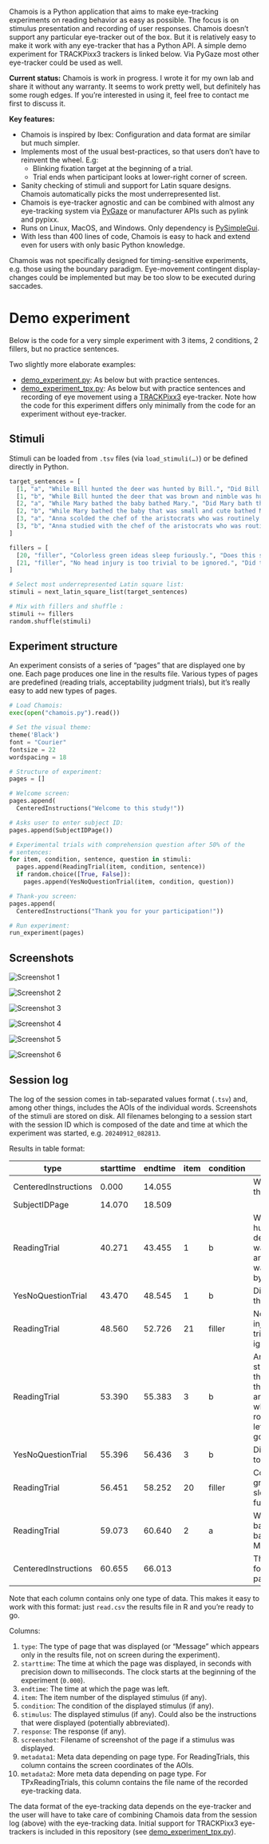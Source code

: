 
Chamois is a Python application that aims to make eye-tracking experiments on reading behavior as easy as possible.  The focus is on stimulus presentation and recording of user responses.  Chamois doesn’t support any particular eye-tracker out of the box.  But it is relatively easy to make it work with any eye-tracker that has a Python API.  A simple demo experiment for TRACKPixx3 trackers is linked below.  Via PyGaze most other eye-tracker could be used as well.

**Current status:** Chamois is work in progress.  I wrote it for my own lab and share it without any warranty.  It seems to work pretty well, but definitely has some rough edges.  If you’re interested in using it, feel free to contact me first to discuss it.

**Key features:**
- Chamois is inspired by Ibex: Configuration and data format are similar but much simpler.
- Implements most of the usual best-practices, so that users don’t have to reinvent the wheel.  E.g:
  - Blinking fixation target at the beginning of a trial.
  - Trial ends when participant looks at lower-right corner of screen.
- Sanity checking of stimuli and support for Latin square designs.  Chamois automatically picks the most underrepresented list.
- Chamois is eye-tracker agnostic and can be combined with almost any eye-tracking system via [PyGaze](https://www.pygaze.org/) or manufacturer APIs such as pylink and pypixx.
- Runs on Linux, MacOS, and Windows.  Only dependency is [PySimpleGui](https://www.pysimplegui.org).
- With less than 400 lines of code, Chamois is easy to hack and extend even for users with only basic Python knowledge.

Chamois was not specifically designed for timing-sensitive experiments, e.g. those using the boundary paradigm.  Eye-movement contingent display-changes could be implemented but may be too slow to be executed during saccades.

# Demo experiment

Below is the code for a very simple experiment with 3 items, 2 conditions, 2 fillers, but no practice sentences.

Two slightly more elaborate examples:
- [demo_experiment.py](https://github.com/tmalsburg/chamois/blob/main/demo_experiment.py): As below but with practice sentences.
- [demo_experiment_tpx.py](https://github.com/tmalsburg/chamois/blob/main/demo_experiment_tpx.py): As below but with practice sentences and recording of eye movement using a [TRACKPixx3](https://vpixx.com/products/trackpixx/) eye-tracker.  Note how the code for this experiment differs only minimally from the code for an experiment without eye-tracker.

## Stimuli

Stimuli can be loaded from `.tsv` files (via `load_stimuli(…)`) or be defined directly in Python.

``` python
target_sentences = [
  [1, "a", "While Bill hunted the deer was hunted by Bill.", "Did Bill hunt the deer?"],
  [1, "b", "While Bill hunted the deer that was brown and nimble was hunted by Bill.", "Did Bill hunt the deer?"],
  [2, "a", "While Mary bathed the baby bathed Mary.", "Did Mary bath the baby?"],
  [2, "b", "While Mary bathed the baby that was small and cute bathed Mary.", "Did Mary bath the baby?"],
  [3, "a", "Anna scolded the chef of the aristocrats who was routinely letting food go to waste.", "Did food go to waste?"],
  [3, "b", "Anna studied with the chef of the aristocrats who was routinely letting food go to waste.", "Did food go to waste?"],
]

fillers = [
  [20, "filler", "Colorless green ideas sleep furiously.", "Does this sentence make any sense at all?"],
  [21, "filler", "No head injury is too trivial to be ignored.", "Did that sentence make your brain hurt?"],
]

# Select most underrepresented Latin square list:
stimuli = next_latin_square_list(target_sentences)

# Mix with fillers and shuffle :
stimuli += fillers
random.shuffle(stimuli)
```

## Experiment structure

An experiment consists of a series of “pages” that are displayed one by one.  Each page produces one line in the results file.  Various types of pages are predefined (reading trials, acceptability judgment trials), but it’s really easy to add new types of pages.

``` python
# Load Chamois:
exec(open("chamois.py").read())

# Set the visual theme:
theme('Black')
font = "Courier"
fontsize = 22
wordspacing = 18

# Structure of experiment:
pages = []

# Welcome screen:
pages.append(
  CenteredInstructions("Welcome to this study!"))

# Asks user to enter subject ID:
pages.append(SubjectIDPage())

# Experimental trials with comprehension question after 50% of the
# sentences:
for item, condition, sentence, question in stimuli:
  pages.append(ReadingTrial(item, condition, sentence))
  if random.choice([True, False]):
    pages.append(YesNoQuestionTrial(item, condition, question))

# Thank-you screen:
pages.append(
  CenteredInstructions("Thank you for your participation!"))

# Run experiment:
run_experiment(pages)
```

## Screenshots

![Screenshot 1](images/screenshot_1.png)

![Screenshot 2](images/screenshot_2.png)

![Screenshot 3](images/screenshot_3.png)

![Screenshot 4](images/screenshot_4.png)

![Screenshot 5](images/screenshot_5.png)

![Screenshot 6](images/screenshot_6.png)

## Session log

The log of the session comes in tab-separated values format (`.tsv`) and, among other things, includes the AOIs of the individual words.  Screenshots of the stimuli are stored on disk.  All filenames belonging to a session start with the session ID which is composed of the date and time at which the experiment was started, e.g. `20240912_082813`.

Results in table format:

| type                 | starttime | endtime | item | condition | stimulus                                                                                  | response  | screenshot                                     | metadata1                                                       | metadata2 |
|----------------------|-----------|---------|------|-----------|-------------------------------------------------------------------------------------------|-----------|------------------------------------------------|-----------------------------------------------------------------|-----------|
| CenteredInstructions | 0.000     | 14.055  |      |           | Welcome to this study!                                                                    |           |                                                |                                                                 |           |
| SubjectIDPage        | 14.070    | 18.509  |      |           |                                                                                           | subject01 |                                                |                                                                 |           |
| ReadingTrial         | 40.271    | 43.455  | 1    | b         | While Bill hunted the deer that was brown and nimble was hunted by Bill.                  |           | `20240912_082813_ReadingTrial_001_b.png`       | 77,704,221,761;239,704,355,761;373,704,545,761;563,704,651,761; |           |
| YesNoQuestionTrial   | 43.470    | 48.545  | 1    | b         | Did Bill hunt the deer?                                                                   | no        | `20240912_082813_YesNoQuestionTrial_001_b.png` |                                                                 |           |
| ReadingTrial         | 48.560    | 52.726  | 21   | filler    | No head injury is too trivial to be ignored.                                              |           | `20240912_082813_ReadingTrial_021_filler.png`  | 77,704,137,761;155,704,271,761;289,704,461,761;479,704,539,761; |           |
| ReadingTrial         | 53.390    | 55.383  | 3    | b         | Anna studied with the chef of the aristocrats who was routinely letting food go to waste. |           | `20240912_082813_ReadingTrial_003_b.png`       | 77,704,193,761;211,704,411,761;429,704,545,761;563,704,651,761; |           |
| YesNoQuestionTrial   | 55.396    | 56.436  | 3    | b         | Did food go to waste?                                                                     | no        | `20240912_082813_YesNoQuestionTrial_003_b.png` |                                                                 |           |
| ReadingTrial         | 56.451    | 58.252  | 20   | filler    | Colorless green ideas sleep furiously.                                                    |           | `20240912_082813_ReadingTrial_020_filler.png`  | 77,704,333,761;351,704,495,761;513,704,657,761;675,704,819,761; |           |
| ReadingTrial         | 59.073    | 60.640  | 2    | a         | While Mary bathed the baby bathed Mary.                                                   |           | `20240912_082813_ReadingTrial_002_a.png`       | 77,704,221,761;239,704,355,761;373,704,545,761;563,704,651,761; |           |
| CenteredInstructions | 60.655    | 66.013  |      |           | Thank you for your participation!                                                         |           |                                                |                                                                 |           |

Note that each column contains only one type of data.  This makes it easy to work with this format: just `read.csv` the results file in R and you’re ready to go.

Columns:

1. `type`: The type of page that was displayed (or “Message” which appears only in the results file, not on screen during the experiment).
2. `starttime`: The time at which the page was displayed, in seconds with precision down to milliseconds.  The clock starts at the beginning of the experiment (`0.000`).
3. `endtime`: The time at which the page was left.
4. `item`: The item number of the displayed stimulus (if any).
5. `condition`: The condition of the displayed stimulus (if any).
6. `stimulus`: The displayed stimulus (if any).  Could also be the instructions that were displayed (potentially abbreviated).
7. `response`: The response (if any).
8. `screenshot`: Filename of screenshot of the page if a stimulus was displayed.
9. `metadata1`: Meta data depending on page type.  For ReadingTrials, this column contains the screen coordinates of the AOIs.
10. `metadata2`: More meta data depending on page type.  For TPxReadingTrials, this column contains the file name of the recorded eye-tracking data.

The data format of the eye-tracking data depends on the eye-tracker and the user will have to take care of combining Chamois data from the session log (above) with the eye-tracking data.  Initial support for TRACKPixx3 eye-trackers is included in this repository (see [demo_experiment_tpx.py](https://github.com/tmalsburg/chamois/blob/main/demo_experiment_tpx.py)).
